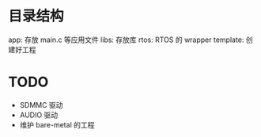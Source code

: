 # 目录结构

app: 存放 main.c 等应用文件
libs: 存放库
rtos: RTOS 的 wrapper
template: 创建好工程

# TODO

+ SDMMC 驱动
+ AUDIO 驱动
+ 维护 bare-metal 的工程
